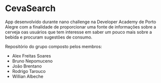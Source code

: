 # CevaSearch

App desenvolvido durante nano challenge na Developer Academy de Porto Alegre com a finalidade de proporcionar uma fonte de informações sobre a cerveja oas usuários que tem interesse em saber um pouco mais sobre a bebida e procuram sugestões de consumo.

Repositório do grupo composto pelos membros:

- Alex Freitas Soares
- Bruno Nepomuceno
- João Brentano
- Rodrigo Tarouco
- Willian Albeche
